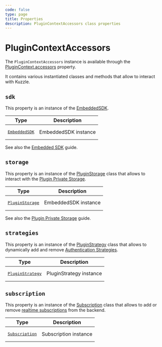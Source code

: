```yaml
---
code: false
type: page
title: Properties
description: PluginContextAccessors class properties
---
```


# PluginContextAccessors

The `PluginContextAccessors` instance is available through the [PluginContext.accessors](/core/2/framework/classes/plugin-context#accessors) property.

It contains various instantiated classes and methods that allow to interact with Kuzzle.

## `sdk`

This property is an instance of the [EmbeddedSDK](/core/2/framework/classes/embedded-sdk).  

| Type     | Description            |
|----------|------------------------|
| <pre>[EmbeddedSDK](/core/2/framework/classes/embedded-sdk)</pre> | EmbeddedSDK instance |

See also the [Embedded SDK](/core/2/guides/develop-on-kuzzle/1-embedded-sdk) guide.

## `storage`

This property is an instance of the [PluginStorage](/core/2/framework/classes/plugin-storage) class that allows to interact with the [Plugin Private Storage](/core/2/guides/some-link).  

| Type     | Description            |
|----------|------------------------|
| <pre>[PluginStorage](/core/2/framework/classes/plugin-storage)</pre> | EmbeddedSDK instance |

See also the [Plugin Private Storage](/core/2/guides/some-link) guide.

## `strategies`

This property is an instance of the [PluginStrategy](/core/2/framework/classes/plugin-strategies) class that allows to dynamically add and remove [Authentication Strategies](/core/2/guides/some-link).  

| Type     | Description            |
|----------|------------------------|
| <pre>[PluginStrategy](/core/2/framework/classes/plugin-strategies)</pre> | PluginStrategy instance |

## `subscription`

This property is an instance of the [Subscription](/core/2/framework/classes/subscription) class that allows to add or remove [realtime subscriptions](/core/2/guides/main-concepts/6-realtime-engine) from the backend.  

| Type     | Description            |
|----------|------------------------|
| <pre>[Subscription](/core/2/framework/classes/subscription)</pre> | Subscription instance |
